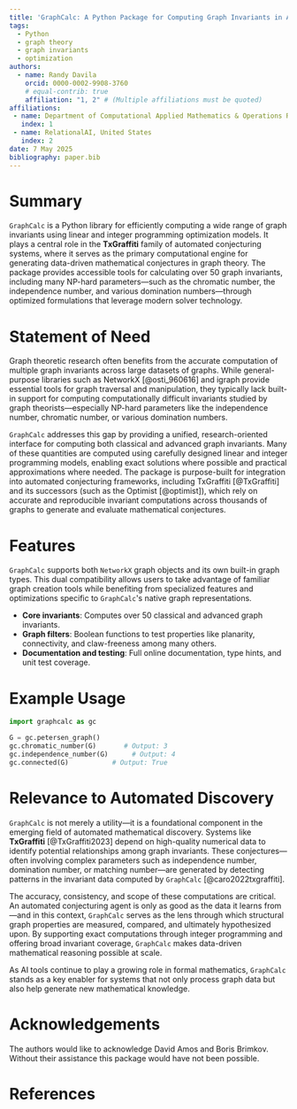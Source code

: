 ```yaml
---
title: 'GraphCalc: A Python Package for Computing Graph Invariants in Automated Conjecturing Systems'
tags:
  - Python
  - graph theory
  - graph invariants
  - optimization
authors:
  - name: Randy Davila
    orcid: 0000-0002-9908-3760
    # equal-contrib: true
    affiliation: "1, 2" # (Multiple affiliations must be quoted)
affiliations:
 - name: Department of Computational Applied Mathematics & Operations Research, Rice University, United States
   index: 1
 - name: RelationalAI, United States
   index: 2
date: 7 May 2025
bibliography: paper.bib
---
```


# Summary

`GraphCalc` is a Python library for efficiently computing a wide range of graph invariants using linear and integer programming optimization models. It plays a central role in the **TxGraffiti** family of automated conjecturing systems, where it serves as the primary computational engine for generating data-driven mathematical conjectures in graph theory. The package provides accessible tools for calculating over 50 graph invariants, including many NP-hard parameters—such as the chromatic number, the independence number, and various domination numbers—through optimized formulations that leverage modern solver technology.

# Statement of Need

Graph theoretic research often benefits from the accurate computation of multiple graph invariants across large datasets of graphs. While general-purpose libraries such as NetworkX [@osti_960616] and igraph provide essential tools for graph traversal and manipulation, they typically lack built-in support for computing computationally difficult invariants studied by graph theorists—especially NP-hard parameters like the independence number, chromatic number, or various domination numbers.

`GraphCalc` addresses this gap by providing a unified, research-oriented interface for computing both classical and advanced graph invariants. Many of these quantities are computed using carefully designed linear and integer programming models, enabling exact solutions where possible and practical approximations where needed. The package is purpose-built for integration into automated conjecturing frameworks, including TxGraffiti [@TxGraffiti] and its successors (such as the Optimist [@optimist]), which rely on accurate and reproducible invariant computations across thousands of graphs to generate and evaluate mathematical conjectures.

# Features

`GraphCalc` supports both `NetworkX` graph objects and its own built-in graph types. This dual compatibility allows users to take advantage of familiar graph creation tools while benefiting from specialized features and optimizations specific to `GraphCalc`'s native graph representations.

* **Core invariants**: Computes over 50 classical and advanced graph invariants.
* **Graph filters**: Boolean functions to test properties like planarity, connectivity, and claw-freeness among many others.
* **Documentation and testing**: Full online documentation, type hints, and unit test coverage.

# Example Usage

```python
import graphcalc as gc

G = gc.petersen_graph()
gc.chromatic_number(G)       # Output: 3
gc.independence_number(G)      # Output: 4
gc.connected(G)           # Output: True
```

# Relevance to Automated Discovery

`GraphCalc` is not merely a utility—it is a foundational component in the emerging field of automated mathematical discovery. Systems like **TxGraffiti** [@TxGraffiti2023] depend on high-quality numerical data to identify potential relationships among graph invariants. These conjectures—often involving complex parameters such as independence number, domination number, or matching number—are generated by detecting patterns in the invariant data computed by `GraphCalc` [@caro2022txgraffiti].

The accuracy, consistency, and scope of these computations are critical. An automated conjecturing agent is only as good as the data it learns from—and in this context, `GraphCalc` serves as the lens through which structural graph properties are measured, compared, and ultimately hypothesized upon. By supporting exact computations through integer programming and offering broad invariant coverage, `GraphCalc` makes data-driven mathematical reasoning possible at scale.

As AI tools continue to play a growing role in formal mathematics, `GraphCalc` stands as a key enabler for systems that not only process graph data but also help generate new mathematical knowledge.

# Acknowledgements

The authors would like to acknowledge David Amos and Boris Brimkov. Without their assistance this package would have not been possible.

# References
